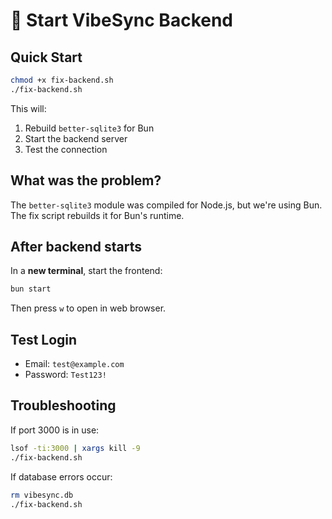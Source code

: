 # 🚀 Start VibeSync Backend

## Quick Start

```bash
chmod +x fix-backend.sh
./fix-backend.sh
```

This will:
1. Rebuild `better-sqlite3` for Bun
2. Start the backend server
3. Test the connection

## What was the problem?

The `better-sqlite3` module was compiled for Node.js, but we're using Bun. The fix script rebuilds it for Bun's runtime.

## After backend starts

In a **new terminal**, start the frontend:

```bash
bun start
```

Then press `w` to open in web browser.

## Test Login

- Email: `test@example.com`
- Password: `Test123!`

## Troubleshooting

If port 3000 is in use:
```bash
lsof -ti:3000 | xargs kill -9
./fix-backend.sh
```

If database errors occur:
```bash
rm vibesync.db
./fix-backend.sh
```
